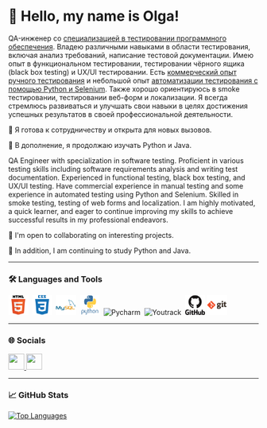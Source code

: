 👋 Hello, my name is Olga!
======================

<p> QA-инженер со <a href="https://disk.yandex.ru/i/-JeinwoF4DupXg" rel="nofollow">специализацией в тестировании программного обеспечения</a>. Владею различными навыками в области тестирования, включая анализ требований, написание тестовой документации. Имею опыт в функциональном тестировании, тестировании чёрного ящика (black box testing) и UX/UI тестировании. Есть <a href="https://disk.yandex.ru/i/zdO5HanjlEtETA" rel="nofollow">коммерческий опыт ручного тестирования</a> и небольшой опыт <a href="https://disk.yandex.ru/i/MpQcDepzM7vWVg" rel="nofollow">автоматизации тестирования с помощью Python и Selenium</a>. Также хорошо ориентируюсь в smoke тестировании, тестировании веб-форм и локализации. Я всегда стремлюсь развиваться и улучшать свои навыки в целях достижения успешных результатов в своей профессиональной деятельности.
<p> 🤝 Я готова к сотрудничеству и открыта для новых вызовов.
<p> 🧠 В дополнение, я продолжаю изучать Python и Java.
<p> QA Engineer with specialization in software testing. Proficient in various testing skills including software requirements analysis and writing test documentation. Experienced in functional testing, black box testing, and UX/UI testing. Have commercial experience in manual testing and some experience in automated testing using Python and Selenium. Skilled in smoke testing, testing of web forms and localization. I am highly motivated, a quick learner, and eager to continue improving my skills to achieve successful results in my professional endeavors.
<p> 🤝  I'm open to collaborating on interesting projects.
<p> 🧠  In addition, I am continuing to study Python and Java.

<hr>

### 🛠️ Languages and Tools

<div>
  <img src="https://github.com/devicons/devicon/blob/master/icons/html5/html5-original-wordmark.svg" title="HTML" alt="HTML" width="40" height="40"/>&nbsp;
  <img src="https://github.com/devicons/devicon/blob/master/icons/css3/css3-plain-wordmark.svg"  title="CSS3" alt="CSS" width="40" height="40"/>&nbsp;
  <img src="https://github.com/devicons/devicon/blob/master/icons/mysql/mysql-original-wordmark.svg" title="MySQL"  alt="MySQL" width="40" height="40"/>&nbsp;
  <img src="https://github.com/devicons/devicon/blob/master/icons/python/python-original-wordmark.svg" title="Python" alt="Python" width="40" height="40"/>&nbsp;
  <img src="https://i.postimg.cc/L5BBrF6g/Py-Charm-Icon-svg.png" title="Pycharm" alt="Pycharm" width="40" height="40"/>&nbsp;
  <img src="https://i.postimg.cc/hjmWkQ0f/645efa48-c368-4b96-a036-1977a128b483.jpg" title="Youtrack" alt="Youtrack" width="40" height="40"/>&nbsp;
  <img src="https://github.com/devicons/devicon/blob/master/icons/github/github-original-wordmark.svg" title="Github" **alt="Github" width="40" height="40"/>
  <img src="https://github.com/devicons/devicon/blob/master/icons/git/git-original-wordmark.svg" title="Git" **alt="Git" width="40" height="40"/>
</div>

<hr>

### 🌐 Socials


<p align="left"> <a href="https://www.github.com/scintillant2901" target="_blank" rel="noreferrer"> <picture> <source media="(prefers-color-scheme: dark)" srcset="https://raw.githubusercontent.com/danielcranney/readme-generator/main/public/icons/socials/github-dark.svg" /> <source media="(prefers-color-scheme: light)" srcset="https://raw.githubusercontent.com/danielcranney/readme-generator/main/public/icons/socials/github.svg" /> <img src="https://raw.githubusercontent.com/danielcranney/readme-generator/main/public/icons/socials/github.svg" width="32" height="32" /> </picture> </a> <a href="https://www.linkedin.com/in/olga-alatortseva-0a6459236" target="_blank" rel="noreferrer"> <picture> <source media="(prefers-color-scheme: dark)" srcset="https://raw.githubusercontent.com/danielcranney/readme-generator/main/public/icons/socials/linkedin-dark.svg" /> <source media="(prefers-color-scheme: light)" srcset="https://raw.githubusercontent.com/danielcranney/readme-generator/main/public/icons/socials/linkedin.svg" /> <img src="https://raw.githubusercontent.com/danielcranney/readme-generator/main/public/icons/socials/linkedin.svg" width="32" height="32" /> </picture> </a></p>

<hr>

### 📈 GitHub Stats


<a href="https://github.com/scintillant2901" align="left"><img src="https://github-readme-stats.vercel.app/api/top-langs/?username=scintillant2901&langs_count=10&title_color=0891b2&text_color=ffffff&icon_color=0891b2&bg_color=1c1917&hide_border=true&locale=en&custom_title=Top%20%Languages" alt="Top Languages" /></a>
